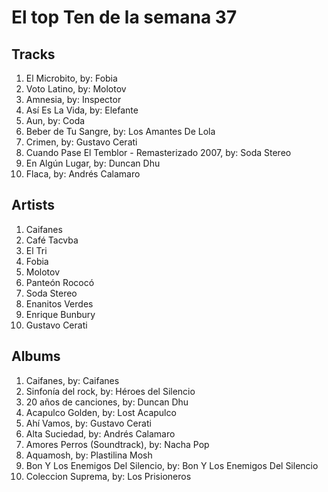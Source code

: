 # El top Ten de la semana 37

## Tracks
1. El Microbito, by: Fobia
1. Voto Latino, by: Molotov
1. Amnesia, by: Inspector
1. Así Es La Vida, by: Elefante
1. Aun, by: Coda
1. Beber de Tu Sangre, by: Los Amantes De Lola
1. Crimen, by: Gustavo Cerati
1. Cuando Pase El Temblor - Remasterizado 2007, by: Soda Stereo
1. En Algún Lugar, by: Duncan Dhu
1. Flaca, by: Andrés Calamaro

## Artists
1. Caifanes
1. Café Tacvba
1. El Tri
1. Fobia
1. Molotov
1. Panteón Rococó
1. Soda Stereo
1. Enanitos Verdes
1. Enrique Bunbury
1. Gustavo Cerati

## Albums
1. Caifanes, by: Caifanes
1. Sinfonía del rock, by: Héroes del Silencio
1. 20 años de canciones, by: Duncan Dhu
1. Acapulco Golden, by: Lost Acapulco
1. Ahí Vamos, by: Gustavo Cerati
1. Alta Suciedad, by: Andrés Calamaro
1. Amores Perros (Soundtrack), by: Nacha Pop
1. Aquamosh, by: Plastilina Mosh
1. Bon Y Los Enemigos Del Silencio, by: Bon Y Los Enemigos Del Silencio
1. Coleccion Suprema, by: Los Prisioneros
